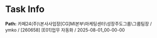 # Task Info

**Path:** 카페24(주)\본사사업장\[CG]MI본부\마케팅센터\성장주도그룹\그룹팀장 / ymko / [260658] [E01]업무 자동화 / 2025-08-01_00-00-00


